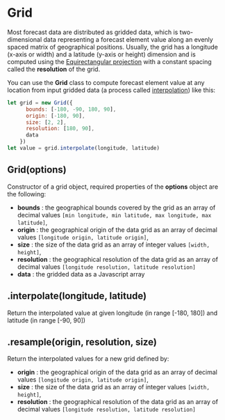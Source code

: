 # Grid

Most forecast data are distributed as gridded data, which is two-dimensional data representing a forecast element value along an evenly spaced matrix of geographical positions. Usually, the grid has a longitude (x-axis or width) and a latitude (y-axis or height) dimension and is computed using the [Equirectangular projection](https://en.wikipedia.org/wiki/Equirectangular_projection) with a constant spacing called the **resolution** of the grid.

You can use the **Grid** class to compute forecast element value at any location from input gridded data (a process called [interpolation](https://en.wikipedia.org/wiki/Bilinear_interpolation)) like this:
```javascript
let grid = new Grid({
      bounds: [-180, -90, 180, 90],
      origin: [-180, 90],
      size: [2, 2],
      resolution: [180, 90],
      data
    })
let value = grid.interpolate(longitude, latitude)
```

## Grid(options)

Constructor of a grid object, required properties of the **options** object are the following:
* **bounds** : the geographical bounds covered by the grid as an array of decimal values `[min longitude, min latitude, max longitude, max latitude]`,
* **origin** : the geographical origin of the data grid as an array of decimal values `[longitude origin, latitude origin]`,
* **size** : the size of the data grid as an array of integer values `[width, height]`,
* **resolution** : the geographical resolution of the data grid as an array of decimal values `[longitude resolution, latitude resolution]`
* **data** : the gridded data as a Javascript array

## .interpolate(longitude, latitude)

Return the interpolated value at given longitude (in range [-180, 180]) and latitude (in range [-90, 90])

## .resample(origin, resolution, size)

Return the interpolated values for a new grid defined by:
* **origin** : the geographical origin of the data grid as an array of decimal values `[longitude origin, latitude origin]`,
* **size** : the size of the data grid as an array of integer values `[width, height]`,
* **resolution** : the geographical resolution of the data grid as an array of decimal values `[longitude resolution, latitude resolution]`

